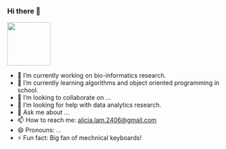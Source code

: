 ### Hi there 👋

<div id="header" align="left">
  <img src="https://media.giphy.com/media/lfZahQ89QU3ruLvjL1/giphy.gif" width="100"/>
</div>

- 🔭 I’m currently working on bio-informatics research.
- 🌱 I’m currently learning algorithms and object oriented programming in school. 
- 👯 I’m looking to collaborate on ...
- 🤔 I’m looking for help with data analytics research.
- 💬 Ask me about ...
- 📫 How to reach me: alicia.lam.2406@gmail.com
- 😄 Pronouns: ...
- ⚡ Fun fact: Big fan of mechnical keyboards!



